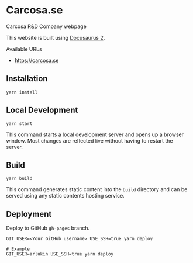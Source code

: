 # Carcosa.se

Carcosa R&D Company webpage

This website is built using [Docusaurus 2](https://docusaurus.io/).

Available URLs

- https://carcosa.se

## Installation

```console
yarn install
```

## Local Development

```console
yarn start
```

This command starts a local development server and opens up a browser window. Most changes are reflected live without having to restart the server.

## Build

```console
yarn build
```

This command generates static content into the `build` directory and can be served using any static contents hosting service.

## Deployment

Deploy to GitHub `gh-pages` branch.

```console
GIT_USER=<Your GitHub username> USE_SSH=true yarn deploy

# Example
GIT_USER=arlukin USE_SSH=true yarn deploy
```
